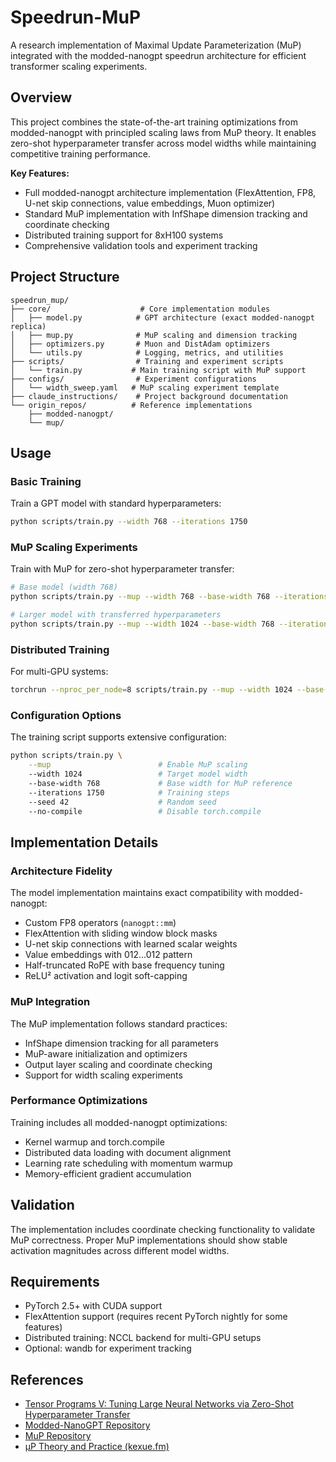 # Speedrun-MuP

A research implementation of Maximal Update Parameterization (MuP) integrated with the modded-nanogpt speedrun architecture for efficient transformer scaling experiments.

## Overview

This project combines the state-of-the-art training optimizations from modded-nanogpt with principled scaling laws from MuP theory. It enables zero-shot hyperparameter transfer across model widths while maintaining competitive training performance.

**Key Features:**
- Full modded-nanogpt architecture implementation (FlexAttention, FP8, U-net skip connections, value embeddings, Muon optimizer)
- Standard MuP implementation with InfShape dimension tracking and coordinate checking
- Distributed training support for 8xH100 systems
- Comprehensive validation tools and experiment tracking

## Project Structure

```
speedrun_mup/
├── core/                    # Core implementation modules
│   ├── model.py            # GPT architecture (exact modded-nanogpt replica)
│   ├── mup.py              # MuP scaling and dimension tracking
│   ├── optimizers.py       # Muon and DistAdam optimizers
│   └── utils.py            # Logging, metrics, and utilities
├── scripts/                # Training and experiment scripts
│   └── train.py           # Main training script with MuP support
├── configs/                # Experiment configurations
│   └── width_sweep.yaml   # MuP scaling experiment template
├── claude_instructions/    # Project background documentation
└── origin_repos/          # Reference implementations
    ├── modded-nanogpt/
    └── mup/
```

## Usage

### Basic Training

Train a GPT model with standard hyperparameters:

```bash
python scripts/train.py --width 768 --iterations 1750
```

### MuP Scaling Experiments

Train with MuP for zero-shot hyperparameter transfer:

```bash
# Base model (width 768)
python scripts/train.py --mup --width 768 --base-width 768 --iterations 1750

# Larger model with transferred hyperparameters
python scripts/train.py --mup --width 1024 --base-width 768 --iterations 1750
```

### Distributed Training

For multi-GPU systems:

```bash
torchrun --nproc_per_node=8 scripts/train.py --mup --width 1024 --base-width 768
```

### Configuration Options

The training script supports extensive configuration:

```bash
python scripts/train.py \
    --mup                        # Enable MuP scaling
    --width 1024                 # Target model width
    --base-width 768             # Base width for MuP reference
    --iterations 1750            # Training steps
    --seed 42                    # Random seed
    --no-compile                 # Disable torch.compile
```

## Implementation Details

### Architecture Fidelity

The model implementation maintains exact compatibility with modded-nanogpt:
- Custom FP8 operators (`nanogpt::mm`)
- FlexAttention with sliding window block masks
- U-net skip connections with learned scalar weights
- Value embeddings with 012...012 pattern
- Half-truncated RoPE with base frequency tuning
- ReLU² activation and logit soft-capping

### MuP Integration

The MuP implementation follows standard practices:
- InfShape dimension tracking for all parameters
- MuP-aware initialization and optimizers
- Output layer scaling and coordinate checking
- Support for width scaling experiments

### Performance Optimizations

Training includes all modded-nanogpt optimizations:
- Kernel warmup and torch.compile
- Distributed data loading with document alignment  
- Learning rate scheduling with momentum warmup
- Memory-efficient gradient accumulation

## Validation

The implementation includes coordinate checking functionality to validate MuP correctness. Proper MuP implementations should show stable activation magnitudes across different model widths.

## Requirements

- PyTorch 2.5+ with CUDA support
- FlexAttention support (requires recent PyTorch nightly for some features)
- Distributed training: NCCL backend for multi-GPU setups
- Optional: wandb for experiment tracking

## References

- [Tensor Programs V: Tuning Large Neural Networks via Zero-Shot Hyperparameter Transfer](https://arxiv.org/abs/2203.03466)
- [Modded-NanoGPT Repository](https://github.com/KellerJordan/modded-nanogpt)
- [MuP Repository](https://github.com/microsoft/mup)
- [μP Theory and Practice (kexue.fm)](https://kexue.fm/archives/10795)